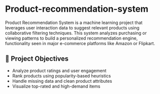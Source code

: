 # Product-recommendation-system
Product Recommendation System is a machine learning project that leverages user interaction data to suggest relevant products using collaborative filtering techniques. This system analyzes purchasing or viewing patterns to build a personalized recommendation engine, functionality seen in major e-commerce platforms like Amazon or Flipkart.


## 📌 Project Objectives

- Analyze product ratings and user engagement
- Rank products using popularity-based heuristics
- Handle missing data and clean product attributes
- Visualize top-rated and high-demand items
